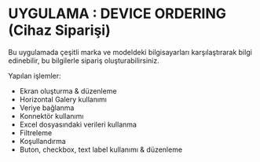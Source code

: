 # UYGULAMA : DEVICE ORDERING (Cihaz Siparişi)

Bu uygulamada çeşitli marka ve modeldeki bilgisayarları karşılaştırarak bilgi edinebilir, bu bilgilerle sipariş oluşturabilirsiniz.

Yapılan işlemler:
- Ekran oluşturma & düzenleme
- Horizontal Galery kullanımı
- Veriye bağlanma
- Konnektör kullanımı
- Excel dosyasındaki verileri kullanma
- Filtreleme
- Koşullandırma
- Buton, checkbox, text label kullanımı & düzenleme
